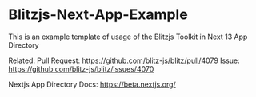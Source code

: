 # Blitzjs-Next-App-Example

This is an example template of usage of the Blitzjs Toolkit in Next 13 App Directory

Related:
Pull Request: https://github.com/blitz-js/blitz/pull/4079
Issue: https://github.com/blitz-js/blitz/issues/4070

Nextjs App Directory Docs: https://beta.nextjs.org/
